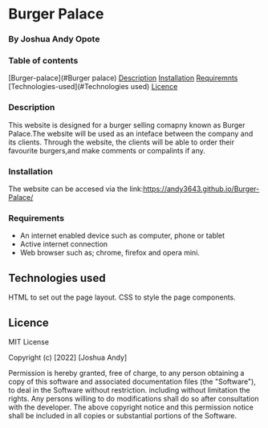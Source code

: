 # Burger Palace

### By Joshua Andy Opote
### Table of contents
[Burger-palace](#Burger palace)
[Description](#Description)
[Installation](#Installation)
[Requiremnts](#Requiremnts)
[Technologies-used](#Technologies used)
[Licence](#Licence)



### Description
This website is designed for a burger selling comapny known as Burger Palace.The website will be used as an inteface between the company and its clients. Through the website, the clients will be able to order their favourite burgers,and make comments or compalints if any.
### Installation
The website can be accesed via the link:https://andy3643.github.io/Burger-Palace/
### Requirements
* An internet enabled device such as computer, phone or tablet
* Active internet connection
* Web browser such as; chrome, firefox and opera mini.
## Technologies used
HTML to set out the page layout.
CSS to style the page components.

## Licence

MIT License

Copyright (c) [2022] [Joshua Andy]

Permission is hereby granted, free of charge, to any person obtaining a copy of this software and associated documentation files (the "Software"), to deal in the Software without restriction. including without limitation the rights.
Any persons willing to do modifications shall do so after consultation with the developer.
The above copyright notice and this permission notice shall be included in all copies or substantial portions of the Software.


